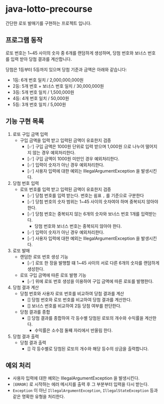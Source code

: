 # java-lotto-precourse

간단한 로또 발매기를 구현하는 프로젝트 입니다. 
## 프로그램 동작
로또 번호는 1~45  사이의 숫자 중 6개를 랜덤하게 생성하며, 당첨 번호와 보너스 번호를 입력 받아 당첨 결과를 계산합니다.

당첨은 1등부터 5등까지 있으며 당첨 기준과 금액은 아래와 같습니다:

- 1등: 6개 번호 일치 / 2,000,000,000원
- 2등: 5개 번호 + 보너스 번호 일치 / 30,000,000원
- 3등: 5개 번호 일치 / 1,500,000원
- 4등: 4개 번호 일치 / 50,000원
- 5등: 3개 번호 일치 / 5,000원

## 기능 구현  목록
1. 로또 구입 금액 입력
    - 구입 금액을 입력 받고 입력된 금액이 유효한지 검증
      - [✅] 구입 금액은 1000원 단위로 입력 받으며 1,000원 으로 나누어 떨어지지 않는 경우 예외처리한다.
      - [✅] 구입 금액이 1000원 미만인 경우 예외처리한다.
      - [✅] 입력이 숫자가 아닌 경우 예외처리한다.
      - [✅] 사용자 입력에 대한 예외는 IllegalArgumentException 을 발생시킨다.
2. 당첨 번호 입력 
    - 로또 번호를 입력 받고 입력된 금액이 유효한지 검증
      - [✅] 당첨 번호를 입력 받는다. 번호는 쉼표 `,` 를 기준으로 구분한다
      - [✅] 당첨 번호의 숫자 범위는 1~45 사이의 숫자여야 하며 중복되지 않아야 한다.
      - [✅] 당첨 번호는 중복되지 않는 6개의 숫자와 보너스 번호 1개를 입력받는다.
        - 당첨 번호와 보너스 번호는 중복되지 않아야 한다.
      - [✅] 입력이 숫자가 아닌 경우 예외처리한다.
      - [✅] 사용자 입력에 대한 예외는 IllegalArgumentException 을 발생시킨다.
3. 로또 발매
    - 랜덤한 로또 번호 생성 기능
      - [✅] 로또 한 장을 발행할 떄 1~45 사이의 서로 다른 6개의 숫자를 랜덤하게 생성한다.
    - 로또 구입 금액에 따른 로또 발행 기능
      - [✅] 위에 로또 번호 생성을 이용하여 구입 금액에 따른 로또를 발행한다.
4. 당첨 결과 계산
    - 당첨 번호와 사용자 로또 번호를 비교하여 당첨 결과를 계산
      - [] 당첨 번호와 로또 번호를 비교하여 당첨 결과를 계산한다.
      - [] 보너스 번호를 비교하여 2등 당첨 여부를 판단한다.
    - 당첨 결과를 종합
      - [] 당첨 결과를 종합하여 각 등수별 당첨된 로또의 개수와 수익률을 계산한다.
        - 수익률은 소수점 둘쨰 자리에서 반올림 한다.
5. 당첨 결과 출력
    - 당첨 결과 출력
      - [] 각 등수별로 당첨된 로또의 개수와 해당 등수의 상금을 출력합니다.
      
## 예외 처리
- 사용자 입력에 대한 예외는 IllegalArgumentException 을 발생시킨다.
- `[ERROR]` 로 시작하는 에러 메시지를 출력 후 그 부분부터 입력을 다시 받는다.
- `Exception` 이 아닌 `IllegalArgumentException`, `IllegalStateException` 등과 같은 명확한 유형을 처리한다.